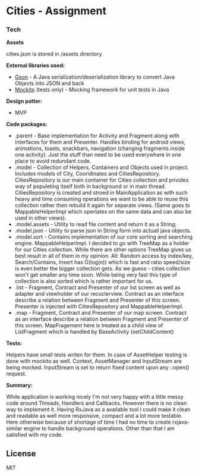 # Cities - Assignment

### Tech

**Assets**

cities.json is stored in /assets directory

**External libraries used:**

  * [Gson] - A Java serialization/deserialization library to convert Java Objects into JSON and back
  * [Mockito] (tests only)  - Mocking framework for unit tests in Java

**Design patter:**

* MVP

**Code packages:**

* .parent - Base implementation for Activity and Fragment along with interfaces for them and Presenter. Handles binding for android views, animations, toasts, snackbars, navigation (changing fragments inside one activity). Just the stuff than need to be used everywhere in one place to avoid redundant code.
* .model - Collection of Helpers, Containers and Objects used in project. Includes models of City, Cooridinates and CitiesRepository. CitiesRepository is our main container for Cities collection and privides way of populeting itself both in background or in main thread. CitiesRepository is created and stroed in MainApplication as with such heavy and time consuming operations we want to be able to reuse this collection rather then rebuild it again for separate views. (Same goes to MappableHelperImpl which opertates on the same data and can also be used in other views).
* .model.assets - Utility to read file content and return it as a String;
* .model.json - Utility to parse json in String form into actuall java objects. 
* .model.sort - Contains implementation of our core sorting and searching engine. MappableHelperImpl. I decided to go with TreeMap as a holder for our Cities collection. While there are other options TreeMap gives us best result in all of them in my opinion. All: Random access by index/key, Search/Contains, Insert has O(log(n)) which is fast and ratio speed/size is even better the bigger collection gets. As we guess - cities collection won't get smaller any time soon. While being very fast this type of collection is also sorted which is rather important for us. 
* .list - Fragment, Contract and Presenter of our list screen as well as adapter and viewholder of our recuclerview. Contract as an interface describe a relation between Fragment and Presenter of this screen. Presenter is injected with CitiesRepository and MappableHelperImpl.
* .map - Fragment, Contract and Presenter of our map screen. Contract as an interface describe a relation between Fragment and Presenter of this screen. MapFragement here is treated as a child view of ListFragment which is handled by BaseActivity (setChildContent)

**Tests:**

Helpers have small tests writen for them. 
In case of AssetHelper testing is done with mockito as well. Context, AssetManager and InputStream are being mocked. InputStream is set to return fixed content upon any ::open() request.

**Summary:**

While application is working nicely I'm not very happy with a little messy code around Threads, Handlers and Callbacks. However there is no clean way to implement it. Having RxJava as a available tool I could make it clean and readable as well more responsive, compact and a lot more testable. Here otherwise because of shortage of time I had no time to create rxjava-similar engine to handle background operations. Other than that I am satisfied with my code.

License
----
MIT

[//]: # (These are reference links used in the body of this note and get stripped out when the markdown processor does its job. There is no need to format nicely because it shouldn't be seen. Thanks SO - http://stackoverflow.com/questions/4823468/store-comments-in-markdown-syntax)


   [Mockito]: <http://site.mockito.org/>
   [Gson]: <https://github.com/google/gson>
  
